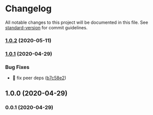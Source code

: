 # Changelog

All notable changes to this project will be documented in this file. See [standard-version](https://github.com/conventional-changelog/standard-version) for commit guidelines.

### [1.0.2](https://github.com/ngneat/from-event/compare/v1.0.1...v1.0.2) (2020-05-11)

### [1.0.1](https://github.com/ngneat/from-event/compare/v1.0.0...v1.0.1) (2020-04-29)


### Bug Fixes

* 🐛 fix peer deps ([b7c58e2](https://github.com/ngneat/from-event/commit/b7c58e2455eba385b9ffccecf06bd3a032594ba2))

## 1.0.0 (2020-04-29)

### 0.0.1 (2020-04-29)
